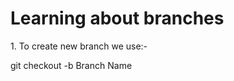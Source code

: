 <h1>Learning about branches</h1>
<p>1. To create new branch we use:-
<p>git checkout -b Branch Name</p>
</p>
